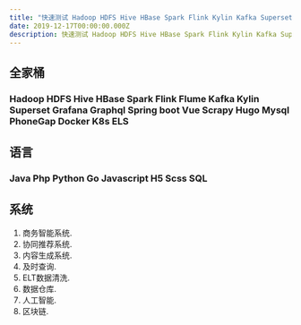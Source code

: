```yaml
---
title: "快速测试 Hadoop HDFS Hive HBase Spark Flink Kylin Kafka Superset"
date: 2019-12-17T00:00:00.000Z
description: 快速测试 Hadoop HDFS Hive HBase Spark Flink Kylin Kafka Superset
---
```


## 全家桶 
### Hadoop HDFS Hive HBase Spark Flink Flume Kafka  Kylin Superset Grafana Graphql Spring boot Vue Scrapy Hugo Mysql PhoneGap Docker K8s ELS

## 语言
### Java Php Python Go Javascript H5 Scss SQL 

## 系统
1. 商务智能系统.
2. 协同推荐系统.
3. 内容生成系统.
4. 及时查询.
5. ELT数据清洗.
6. 数据仓库.
7. 人工智能.
8. 区块链.